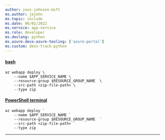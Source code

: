```yaml
---
author: jess-johnson-msft
ms.author: jejohn
ms.topic: include
ms.date: 06/01/2022
ms.service: app-service
ms.role: developer
ms.devlang: python
ms.azure.devx-azure-tooling: ['azure-portal']
ms.custom: devx-track-python
---
```


#### [bash](#tab/terminal-bash)

```azurecli
az webapp deploy \
    --name $APP_SERVICE_NAME \
    --resource-group $RESOURCE_GROUP_NAME  \
    --src-path <zip-file-path> \
    --type zip
```

#### [PowerShell terminal](#tab/terminal-powershell)

```azurecli
az webapp deploy `
    --name $APP_SERVICE_NAME `
    --resource-group $RESOURCE_GROUP_NAME  `
    --src-path <zip-file-path> `
    --type zip
```

---
